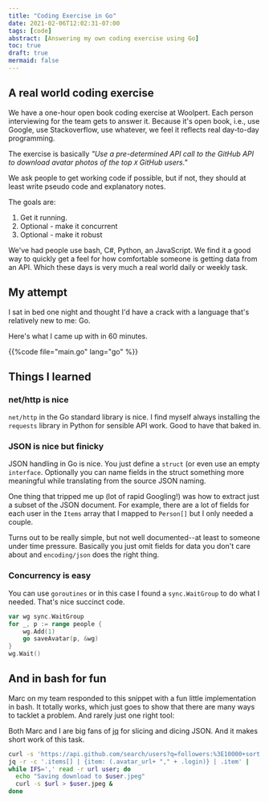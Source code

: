 ```yaml
---
title: "Coding Exercise in Go"
date: 2021-02-06T12:02:31-07:00
tags: [code]
abstract: [Answering my own coding exercise using Go]
toc: true
draft: true
mermaid: false
---
```


## A real world coding exercise

We have a one-hour open book coding exercise at Woolpert.
Each person interviewing for the team gets to answer it.
Because it's open book, i.e., use Google, use Stackoverflow, use whatever, we feel it reflects real day-to-day programming.

The exercise is basically _"Use a pre-determined API call to the GitHub API to download avatar photos of the top `X` GitHub users."_

We ask people to get working code if possible, but if not, they should at least write pseudo code and explanatory notes.

The goals are:

1. Get it running.
1. Optional - make it concurrent
1. Optional - make it robust

We've had people use bash, C#, Python, an JavaScript.
We find it a good way to quickly get a feel for how comfortable someone is getting data from an API.
Which these days is very much a real world daily or weekly task.

## My attempt

I sat in bed one night and thought I'd have a crack with a language that's relatively new to me: Go.

Here's what I came up with in 60 minutes.

{{%code file="main.go" lang="go" %}}

## Things I learned

### net/http is nice

`net/http` in the Go standard library is nice. I find myself always installing the `requests` library in Python for sensible API work. Good to have that baked in.

### JSON is nice but finicky

JSON handling in Go is nice. You just define a `struct` (or even use an empty `interface`. Optionally you can name fields in the struct something more meaningful while translating from the source JSON naming.

One thing that tripped me up (lot of rapid Googling!) was how to extract just a subset of the JSON document. For example, there are a lot of fields for each user in the `Items` array that I mapped to `Person[]` but I only needed a couple.

Turns out to be really simple, but not well documented--at least to someone under time pressure.
Basically you just omit fields for data you don't care about and `encoding/json` does the right thing.

### Concurrency is easy

You can use `goroutines` or in this case I found a `sync.WaitGroup` to do what I needed. That's nice succinct code.

```go
var wg sync.WaitGroup
for _, p := range people {
    wg.Add(1)
    go saveAvatar(p, &wg)
}
wg.Wait()
```

## And in bash for fun

Marc on my team responded to this snippet with a fun little implementation in bash. It totally works, which just goes to show that there are many ways to tacklet a problem. And rarely just one right tool:

Both Marc and I are big fans of [jq](https://stedolan.github.io/jq/) for slicing and dicing JSON.
And it makes short work of this task.

```bash
curl -s 'https://api.github.com/search/users?q=followers:%3E10000+sort:followers&per_page=50' |
jq -r -c '.items[] | {item: (.avatar_url+ "," + .login)} | .item' |
while IFS=',' read -r url user; do
  echo "Saving download to $user.jpeg"
  curl -s $url > $user.jpeg &
done
```
